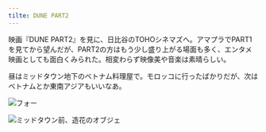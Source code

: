 ```yaml
---
tilte: DUNE PART2
---
```


映画『DUNE PART2』を見に、日比谷のTOHOシネマズへ。アマプラでPART1を見てから望んだが、PART2の方はもう少し盛り上がる場面も多く、エンタメ映画としても面白くみられた。相変わらず映像美や音楽は素晴らしい。

昼はミッドタウン地下のベトナム料理屋で。モロッコに行ったばかりだが、次はベトナムとか東南アジアもいいなあ。

![フォー](https://photos.apkas.net/medium/202403/20240324-130410.webp)

![ミッドタウン前、造花のオブジェ](https://photos.apkas.net/medium/202403/20240324-171522.webp)
